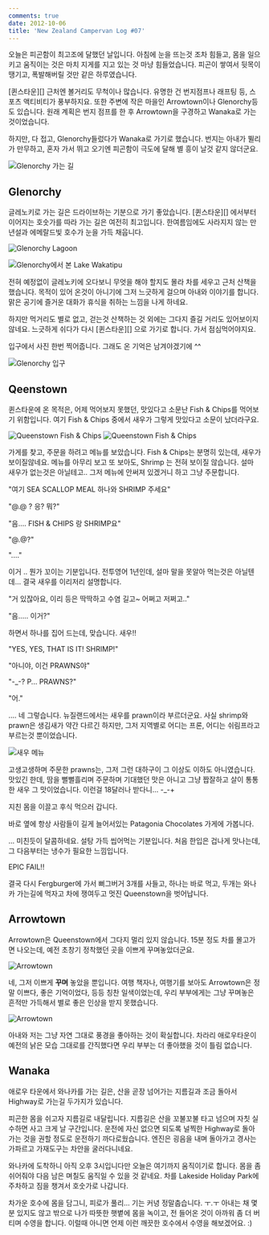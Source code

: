 ```yaml
---
comments: true
date: 2012-10-06
title: 'New Zealand Campervan Log #07'
---
```


오늘은 피곤함이 최고조에 달했던 날입니다.  아침에 눈을 뜨는것 조차 힘들고, 몸을
일으키고 움직이는 것은 마치 지게를 지고 있는 것 마냥 힘들었습니다.  피곤이
쌓여서 뒷목이 땡기고, 폭발해버릴 것만 같은 하루였습니다.

[퀸스타운][] 근처엔 볼거리도 무척이나 많습니다.  유명한 건 번지점프나 래프팅 등,
스포츠 액티비티가 풍부하지요.  또한 주변에 작은 마을인 Arrowtown이나
Glenorchy등도 있습니다.  원래 계획은 번지 점프를 한 후 Arrowtown을 구경하고
Wanaka로 가는 것이었습니다.

하지만, 다 접고, Glenorchy들렀다가 Wanaka로 가기로 했습니다.  번지는 아내가
뛸리가 만무하고, 혼자 가서 뛰고 오기엔 피곤함이 극도에 달해 별 흥이 날것 같지
않더군요.

![Glenorchy 가는 길](../../media/page/travel/new-zealand/newzealand-261.jpg)

Glenorchy
---------

글레노키로 가는 길은 드라이브하는 기분으로 가기 좋았습니다.  [퀸스타운][]
에서부터 이어지는 호숫가를 따라 가는 길은 여전히 최고입니다.  한여름임에도
사라지지 않는 만년설과 에메랄드빛 호수가 눈을 가득 채웁니다.

![Glenorchy Lagoon](../../media/page/travel/new-zealand/newzealand-263.jpg)

![Glenorchy에서 본 Lake Wakatipu](../../media/page/travel/new-zealand/newzealand-272.jpg)

전혀 예정없이 글레노키에 오다보니 무엇을 해야 할지도 몰라 차를 세우고 근처
산책을 했습니다.  목적이 있어 온것이 아니기에 그저 느긋하게 걸으며 아내와
이야기를 합니다.  맑은 공기에 즐거운 대화가 휴식을 취하는 느낌을 나게 하네요.

하지만 먹거리도 별로 없고, 걷는것 산책하는 것 외에는 그다지 즐길 거리도
있어보이지 않네요.  느긋하게 쉬다가 다시 [퀸스타운][] 으로 가기로 합니다. 가서
점심먹어야지요.

입구에서 사진 한번 찍어줍니다. 그래도 온 기억은 남겨야겠기에 ^^

![Glenorchy 입구](../../media/page/travel/new-zealand/newzealand-270.jpg)

Qeenstown
---------

퀸스타운에 온 목적은, 어제 먹어보지 못했던, 맛있다고 소문난 Fish & Chips를
먹어보기 위함입니다.  여기 Fish & Chips 중에서 새우가 그렇게 맛있다고 소문이
났더라구요.

![Queenstown Fish & Chips](../../media/page/travel/new-zealand/newzealand-274.jpg)
![Queenstown Fish & Chips](../../media/page/travel/new-zealand/newzealand-275.jpg)

가게를 찾고, 주문을 하려고 메뉴를 보았습니다.  Fish & Chips는 분명히 있는데,
새우가 보이질않네요.  메뉴를 아무리 보고 또 보아도, Shrimp 는 전혀 보이질
않습니다.  설마 새우가 없는것은 아닐테고.. 그저 메뉴에 안써져 있겠거니 하고
그냥 주문합니다.

"여기 SEA SCALLOP MEAL 하나와 SHRIMP 주세요"

"@.@ ? 응? 뭐?"

"음.... FISH & CHIPS 랑 SHRIMP요"

"@.@?"

"...."

이거 .. 뭔가 꼬이는 기분입니다.  전투영어 1년인데, 설마 말을 못알아 먹는것은
아닐텐데...  결국 새우를 이리저리 설명합니다.

"거 있잖아요, 이리 등은 딱딱하고 수염 길고~ 어쩌고 저쩌고.."

"음..... 이거?"

하면서 하나를 집어 드는데, 맞습니다. 새우!!

"YES, YES, THAT IS IT! SHRIMP!"

"아니야, 이건 PRAWNS야"

"-_-? P... PRAWNS?"

"어."

.... 네 그렇습니다. 뉴질랜드에서는 새우를 prawn이라 부르더군요.  사실 shrimp와
prawn은 생김새가 약간 다르긴 하지만, 그저 지역별로 어디는 프론, 어디는
쉬림프라고 부르는것 뿐이었습니다.

![새우 메뉴](../../media/page/travel/new-zealand/newzealand-278.jpg)

고생고생하며 주문한 prawns는, 그저 그런 대하구이 그 이상도 이하도 아니였습니다.
맛있긴 한데, 땀을 뻘뻘흘리며 주문하며 기대했던 맛은 아니고 그냥 짭잘하고 살이
통통한 새우 그 맛이었습니다.  이런걸 18달러나 받다니... -_-+

지친 몸을 이끌고 후식 먹으러 갑니다.

바로 옆에 항상 사람들이 길게 늘어서있는 Patagonia Chocolates 가게에 가봅니다.

... 미친듯이 달콤하네요. 설탕 가득 씹어먹는 기분입니다.  처음 한입은 겁나게
맛나는데, 그 다음부터는 냉수가 필요한 느낌입니다.

EPIC FAIL!! 

결국 다시 Fergburger에 가서 뻐그버거 3개를 사들고, 하나는 바로 먹고, 두개는
와나카 가는길에 먹자고 차에 쟁여두고 멋진 Queenstown을 벗어납니다.

Arrowtown
---------

Arrowtown은 Queenstown에서 그다지 멀리 있지 않습니다.  15분 정도 차를 몰고가면
나오는데, 예전 초창기 정착했던 곳을 이쁘게 꾸며놓았더군요.

![Arrowtown](../../media/page/travel/new-zealand/newzealand-283.jpg)

네, 그저 이쁘게 **꾸며** 놓았을 뿐입니다.  여행 책자나, 여행기를 보아도
Arrowtown은 정말 이쁘다, 좋은 기억이었다, 등등 칭찬 일색이었는데, 우리
부부에게는 그냥 꾸며놓은 흔적만 가득해서 별로 좋은 인상을 받지 못했습니다.

![Arrowtown](../../media/page/travel/new-zealand/newzealand-288.jpg)

아내와 저는 그냥 자연 그대로 풍경을 좋아하는 것이 확실합니다.  차라리
애로우타운이 예전의 낡은 모습 그대로를 간직했다면 우리 부부는 더 좋아했을 것이
틀림 없습니다.

Wanaka
------

애로우 타운에서 와나카를 가는 길은, 산을 곧장 넘어가는 지름길과 조금 돌아서
Highway로 가는길 두가지가 있습니다.

피곤한 몸을 쉬고자 지름길로 내달립니다.  지름길은 산을 꼬불꼬불 타고 넘으며
자칫 실수하면 사고 크게 날 구간입니다.  운전에 자신 없으면 되도록 널찍한
Highway로 돌아가는 것을 권할 정도로 운전하기 까다로웠습니다.  엔진은 굉음을
내며 돌아가고 경사는 가파르고 가재도구는 차안을 굴러다니네요.

와나카에 도착하니 아직 오후 3시입니다만 오늘은 여기까지 움직이기로 합니다.
몸을 좀 쉬어줘야 다음 남은 며칠도 움직일 수 있을 것 같네요.  차를 Lakeside
Holiday Park에 주차하고 짐을 챙겨서 호숫가로 나갑니다.

차가운 호수에 몸을 담그니, 피로가 풀리... 기는 커녕 정말춥습니다. ㅜ.ㅜ 아내는
채 몇분 있지도 않고 밖으로 나가 따뜻한 햇볕에 몸을 녹이고, 전 들어온 것이
아까워 좀 더 버티며 수영을 합니다.  이럴때 아니면 언제  이런 깨끗한 호수에서
수영을 해보겠어요. :)